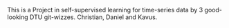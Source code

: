 This is a Project in self-supervised learning for time-series data by 3 good-looking DTU git-wizzes.
Christian, Daniel and Kavus.